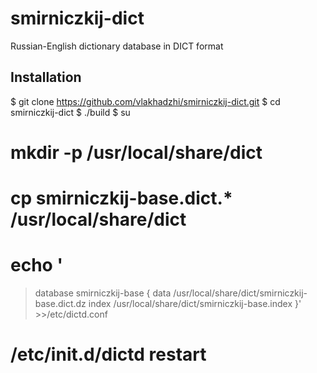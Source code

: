 smirniczkij-dict
================

Russian-English dictionary database in DICT format

Installation
------------
$ git clone https://github.com/vlakhadzhi/smirniczkij-dict.git
$ cd smirniczkij-dict
$ ./build
$ su
# mkdir -p /usr/local/share/dict
# cp smirniczkij-base.dict.* /usr/local/share/dict
# echo '
> database smirniczkij-base {
> data  /usr/local/share/dict/smirniczkij-base.dict.dz
> index /usr/local/share/dict/smirniczkij-base.index
> }' >>/etc/dictd.conf
# /etc/init.d/dictd restart
